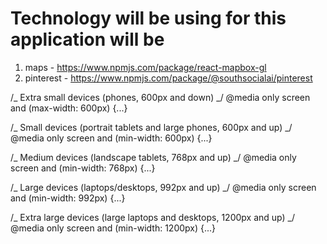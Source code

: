 # Technology will be using for this application will be

1. maps - https://www.npmjs.com/package/react-mapbox-gl
2. pinterest - https://www.npmjs.com/package/@southsocialai/pinterest

/_ Extra small devices (phones, 600px and down) _/
@media only screen and (max-width: 600px) {...}

/_ Small devices (portrait tablets and large phones, 600px and up) _/
@media only screen and (min-width: 600px) {...}

/_ Medium devices (landscape tablets, 768px and up) _/
@media only screen and (min-width: 768px) {...}

/_ Large devices (laptops/desktops, 992px and up) _/
@media only screen and (min-width: 992px) {...}

/_ Extra large devices (large laptops and desktops, 1200px and up) _/
@media only screen and (min-width: 1200px) {...}
